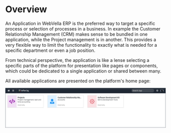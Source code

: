 ﻿<!--{"sort_order":1, "name": "overview", "label": "Overview"}-->
# Overview

An Application in WebVella ERP is the preferred way to target a specific process or selection of processes in a business. In example the Customer Relationship Management (CRM) makes sense to be bundled in one application, while the Project management is in another. This provides a very flexible way to limit the functionality to exactly what is needed for a specific department or even a job position.

From technical perspective, the application is like a lense selecting a specific parts of the platform for presentation like pages or components, which could be dedicated to a single application or shared between many.

All available applications are presented on the platform's home page:

![sdk home](doc-images/sdk-home.png)


